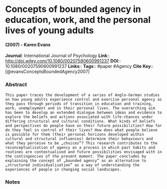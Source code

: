 # Concepts of bounded agency in education, work, and the personal lives of young adults
#### (2007) - Karen Evans
**Journal**: International Journal of Psychology
**Link**:: http://doi.wiley.com/10.1080/00207590600991237
**DOI**:: 10.1080/00207590600991237
**Links**:: 
**Tags**:: #paper #Agency 
**Cite Key**:: [@evansConceptsBoundedAgency2007]

### Abstract

```
This paper traces the development of a series of Anglo-German studies on how young adults experience control and exercise personal agency as they pass through periods of transition in education and training, work, unemployment and in their personal lives. The overarching aim has been to develop an extended dialogue between ideas and evidence to explore the beliefs and actions associated with life-chances under differing structural and cultural conditions. What kinds of beliefs and perspectives do people have on their future possibilities? How far do they feel in control of their lives? How does what people believe is possible for them (their personal horizons developed within cultural and structural influences) determine their behaviours and what they perceive to be „choices‟? This research contributes to the reconceptualisation of agency as a process in which past habits and routines are contextualised and future possibilities envisaged with in the contingencies of the present moment. The paper concludes by explaining the concept of „bounded agency‟ as an alternative to „structured individualisation‟ as a way of understanding the experiences of people in changing social landscapes.
```

### Notes

